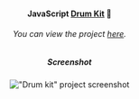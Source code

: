 <div align="center">

#### JavaScript [Drum Kit](https://youtu.be/FqJdzYY_Fas "Click me! 🥁") 🥁

###### You can view the project [here](https://isbendiyarovanezrin.github.io/JavaScriptDrumKit "Click me! 🥁").

##### Screenshot

!["Drum kit" project screenshot](https://i.postimg.cc/m2FBDmxg/dk.png)

</div>
